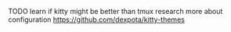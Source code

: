 TODO 
learn if kitty might be better than tmux
research more about configuration
https://github.com/dexpota/kitty-themes